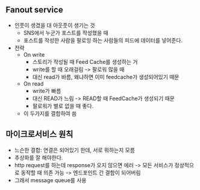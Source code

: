 ## Fanout service
- 인풋이 생겼을 대 아웃풋이 생기는 것
    - SNS에서 누군가 포스트를 작성했을 때
    - 포스트를 작성한 사람을 팔로잉 하는 사람들의 피드에 데이터를 넣어준다.
- 전략
    - On write
        - 스토리가 작성될 때 Feed Cache를 생성하는 거
        - write를 할 때 오래걸림 -> 팔로워 많을 때
        - 대신 read가 바름, 왜냐하면 이미 feedcache가 생성되어있기 때문
    - On read
        - write가 빠름
        - 대신 READ가 느림 -> READ할 때 FeedCache가 생성되기 때문
        - 팔로워가 별로 없을 때 좋다.
    - 이 두가지를 결합하여 씀
## 마이크로서비스 원칙
- 느슨한 결합: 연결은 되어있기 한데, 서로 뭐하는지 모름
- 추상화를 잘 해야한다.
- http request를 하는데 response가 오지 않으면 에러 -> 모든 서비스가 정상적으로 동작할 때 의존 가능 -> 엔드포인트 간 결합이 되어버림
- 그래서 message queue를 사용

